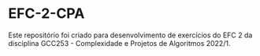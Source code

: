 # EFC-2-CPA
Este repositório foi criado para desenvolvimento de exercícios do EFC 2 da disciplina GCC253 - Complexidade e Projetos de Algoritmos 2022/1.
